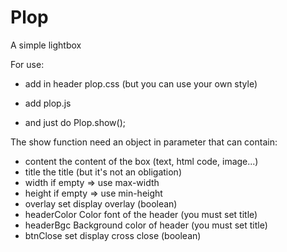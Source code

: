 # Plop
A simple lightbox

For use:

* add in header plop.css (but you can use your own style)

* add plop.js

* and just do Plop.show();

The show function need an object in parameter that can contain:
 * content      the content of the box (text, html code, image...)
 * title         the title (but it's not an obligation)
 * width         if empty => use max-width
 * height        if empty => use min-height
 * overlay       set display overlay (boolean)
 * headerColor   Color font of the header (you must set title)
 * headerBgc     Background color of header (you must set title)
 * btnClose      set display cross close (boolean)

